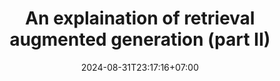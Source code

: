 ---
title: "An explaination of retrieval augmented generation (part II)"
date: 2024-08-31T23:17:16+07:00
slug: /An-explaination-of-retrieval-augmented-generation-part-II/
description: Introduction to Advanced RAG, an enhancement to overcome the limitations of Naive RAG.
image: images/08-12__An-explaination-of-retrieval-augmented-generation-part-II/advanced_RAG.png
caption: Overview of basic workflow of an Advanced RAG pipeline.
categories:
  - genai
tags:
  - AI
  - Database
  - LLM
  - Design
  - Web

draft: true
---